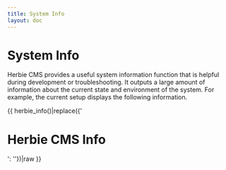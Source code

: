 ```yaml
---
title: System Info
layout: doc
---
```


# System Info

Herbie CMS provides a useful system information function that is helpful during development or troubleshooting. 
It outputs a large amount of information about the current state and environment of the system. 
For example, the current setup displays the following information.

{{ herbie_info()|replace({'<h1 class="herbie-info-h1">Herbie CMS Info</h1>': ''})|raw }}

